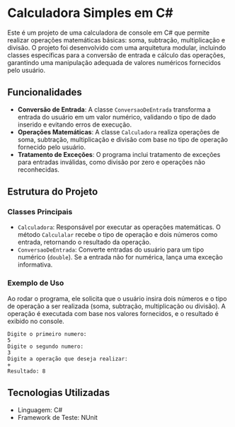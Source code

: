 
# Calculadora Simples em C#

Este é um projeto de uma calculadora de console em C# que permite realizar operações matemáticas básicas: soma, subtração, multiplicação e divisão. O projeto foi desenvolvido com uma arquitetura modular, incluindo classes específicas para a conversão de entrada e cálculo das operações, garantindo uma manipulação adequada de valores numéricos fornecidos pelo usuário.

## Funcionalidades

- **Conversão de Entrada**: A classe `ConversaoDeEntrada` transforma a entrada do usuário em um valor numérico, validando o tipo de dado inserido e evitando erros de execução.
- **Operações Matemáticas**: A classe `Calculadora` realiza operações de soma, subtração, multiplicação e divisão com base no tipo de operação fornecido pelo usuário.
- **Tratamento de Exceções**: O programa inclui tratamento de exceções para entradas inválidas, como divisão por zero e operações não reconhecidas.

## Estrutura do Projeto

### Classes Principais

- `Calculadora`: Responsável por executar as operações matemáticas. O método `Calculalar` recebe o tipo de operação e dois números como entrada, retornando o resultado da operação.
- `ConversaoDeEntrada`: Converte entradas do usuário para um tipo numérico (`double`). Se a entrada não for numérica, lança uma exceção informativa.

### Exemplo de Uso

Ao rodar o programa, ele solicita que o usuário insira dois números e o tipo de operação a ser realizada (soma, subtração, multiplicação ou divisão). A operação é executada com base nos valores fornecidos, e o resultado é exibido no console.

```plaintext
Digite o primeiro numero:
5
Digite o segundo numero:
3
Digite a operação que deseja realizar:
+
Resultado: 8
```

## Tecnologias Utilizadas
- Linguagem: C#
- Framework de Teste: NUnit
